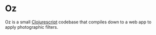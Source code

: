 Oz
================

Oz is a small [Clojurescript] codebase that compiles down to a web app
to apply photographic filters.

[Clojurescript]: https://clojurescript.org/